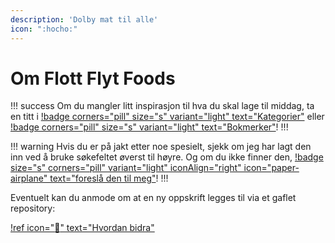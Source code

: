 ```yaml
---
description: 'Dolby mat til alle'
icon: ":hocho:"
---
```


# Om Flott Flyt Foods

!!! success
Om du mangler litt inspirasjon til hva du skal lage til middag, ta en titt i [!badge
corners="pill" size="s" variant="light" text="Kategorier"](./categories) eller [!badge
corners="pill" size="s" variant="light" text="Bokmerker"](./tags)!
!!!

!!! warning
Hvis du er på jakt etter noe spesielt, sjekk om jeg har lagt den inn ved å bruke
søkefeltet øverst til høyre. Og om du ikke finner den, [!badge size="s" corners="pill"
variant="light" iconAlign="right" icon="paper-airplane" text="foreslå den til meg"](https://github.com/engeir/simple-recipes-cookbook/issues/new?assignees=&labels=recipe&template=recipe-request.md&title=%5BRECIPE%5D)!
!!!

Eventuelt kan du anmode om at en ny oppskrift legges til via et gaflet repository:

[!ref icon=":rocket:" text="Hvordan bidra"](./blog/hvordan-bidra.md)
